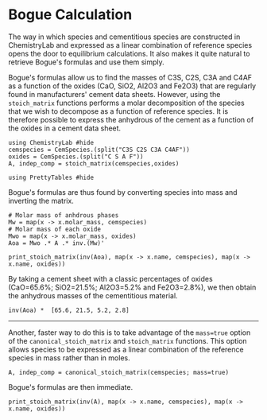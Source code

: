 # Bogue Calculation

The way in which species and cementitious species are constructed in ChemistryLab and expressed as a linear combination of reference species opens the door to equilibrium calculations. It also makes it quite natural to retrieve Bogue's formulas and use them simply.

Bogue's formulas allow us to find the masses of C3S, C2S, C3A and C4AF as a function of the oxides (CaO, SiO2, Al2O3 and Fe2O3) that are regularly found in manufacturers' cement data sheets. However, using the `stoich_matrix` functions performs a molar decomposition of the species that we wish to decompose as a function of reference species. It is therefore possible to express the anhydrous of the cement as a function of the oxides in a cement data sheet.

```@example Bogue
using ChemistryLab #hide
cemspecies = CemSpecies.(split("C3S C2S C3A C4AF"))
oxides = CemSpecies.(split("C S A F"))
A, indep_comp = stoich_matrix(cemspecies,oxides)

using PrettyTables #hide
```
Bogue's formulas are thus found by converting species into mass and inverting the matrix.

```@example Bogue
# Molar mass of anhdrous phases
Mw = map(x -> x.molar_mass, cemspecies)
# Molar mass of each oxide
Mwo = map(x -> x.molar_mass, oxides)
Aoa = Mwo .* A .* inv.(Mw)'

print_stoich_matrix(inv(Aoa), map(x -> x.name, cemspecies), map(x -> x.name, oxides))
```
By taking a cement sheet with a classic percentages of oxides (CaO=65.6%; SiO2=21.5%; Al2O3=5.2% and Fe2O3=2.8%), we then obtain the anhydrous masses of the cementitious material. 
```@example Bogue
inv(Aoa) *  [65.6, 21.5, 5.2, 2.8]
```

---

Another, faster way to do this is to take advantage of the `mass=true` option of the `canonical_stoich_matrix` and `stoich_matrix` functions. This option allows species to be expressed as a linear combination of the reference species in mass rather than in moles.

```@example Bogue
A, indep_comp = canonical_stoich_matrix(cemspecies; mass=true)
```

Bogue's formulas are then immediate.

```@example Bogue
print_stoich_matrix(inv(A), map(x -> x.name, cemspecies), map(x -> x.name, oxides))
```